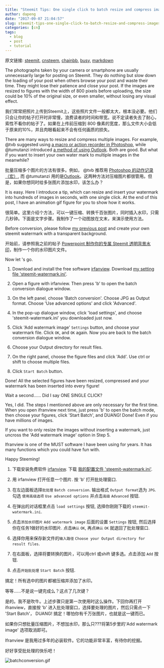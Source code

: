 ```yaml
---
title: "Steemit Tips: One single click to batch resize and compress images, and insert your watermark 一键批量压缩多张图片和批量插入水印"
author: dapeng
date: "2017-09-07 21:04:57"
slug: steemit-tips-one-single-click-to-batch-resize-and-compress-images-and-insert-your-watermark
categories: [cn]
tags: 
  - blog
  - post
  - tutorial
---
```


原文链接: [steemit](https://steemit.com/cn/@dapeng/steemit-tips-one-single-click-to-batch-resize-and-compress-images-and-insert-your-watermark), [cnsteem](https://cnsteem.com/cn/@dapeng/steemit-tips-one-single-click-to-batch-resize-and-compress-images-and-insert-your-watermark), [chainbb](https://chainbb.com/cn/@dapeng/steemit-tips-one-single-click-to-batch-resize-and-compress-images-and-insert-your-watermark), [busy](https://busy.org/cn/@dapeng/steemit-tips-one-single-click-to-batch-resize-and-compress-images-and-insert-your-watermark), [markdown](https://raw.githubusercontent.com/pzhaonet/steem_mirror/master/content/post/steemit-tips-one-single-click-to-batch-resize-and-compress-images-and-insert-your-watermark.md)

The photographs taken by your camera or smartphone are usually unnecessarily large for posting on Steemit. They do nothing but slow down the loading of your post when others browse your post and waste their time. They might lose their patience and close your post. If the images are resized to figures with the width of 800 pixels before uploading, the size could be 10% of the original size, or even smaller, without losing any visual effect.


我们常常把照片上传到Steemit上，这些照片文件一般都太大，根本没必要。他们只会让你的帖子打开时非常慢，浪费读者的时间和带宽。说不定读者失去了耐心，索性不看你的帖子了。如果在上传前压缩到 800 像素的宽度，那么文件大小会低于原来的10%，并且肉眼看起来不会有任何画质的损失。


There are many ways to resize and compress multiple images. For example, @tvb suggested using [a macro or action recorder in Photoshop](https://steemit.com/cn/@tvb/ps), while @tumutanzi introduced [a method of using Outlook](https://steemit.com/cn/@tumutanzi/tutorial-resize-pictures-in-batch-using-windows-outlook-steemit). Both are good. But what if you want to insert your own water mark to multiple images in the meanwhile?


批量压缩多个图片的方法有很多。例如， @tvb 推荐用 [Photoshop 的动作记录（宏）](https://steemit.com/cn/@tvb/ps), 而 @tumutanzi 用的是[Outlook](https://steemit.com/cn/@tumutanzi/tutorial-resize-pictures-in-batch-using-windows-outlook-steemit)。这两种方法对压缩图片都很管用。但是，如果你想同时给多张图片添加水印，该怎么办？


It is easy. Here I introduce a tip, which can resize and insert your watermark into hundreds of images in seconds, with one single click. At the end of this post, I have an animation gif figure for you to show how it works.


很简单。这里介绍个方法，可以一键压缩、转换千百张图片，同时插入水印，只需几秒钟。下面是文字步骤。我制作了一个动图放在文末，来演示使用方法。


Before conversion, please follow [my previous post](https://steemit.com/cn/@dapeng/steemit-tips-create-your-steemit-watermark-using-powerpoint-steemit) and create your own steemit watermark with a transparent background. 


开始前，请参照我之前的帖子 [ Powerpoint 制作你的专属 Steemit 透明背景水印](https://steemit.com/cn/@dapeng/steemit-tips-create-your-steemit-watermark-using-powerpoint-steemit)，制作一个你的水印图片文件。


Now let 's go.


1. Download and install the free software [irfanview](http://www.irfanview.com/). Download [my setting file 'steemit-watermark.ini'](https://raw.githubusercontent.com/pzhaonet/steemit/master/template/steemit-watermark.ini).

2. Open a figure with irfanview. Then press 'b' to open the batch conversion dialogue window.

3. On the left panel, choose 'Batch conversion'.  Choose JPG as Output format. Choose 'Use advanced options' and click 'Advanced'.

4. In the pop-up dialogue window, click 'load settings', and choose 'steemit-watermark.ini' you downloaded just now.

5. Click 'Add watermark image' `Settings` button, and choose your watermark file. Click `OK`, and `OK` again. Now you are back to the batch conversion dialogue window.

6. Choose your Output directory for result files.

7. On the right panel, choose the figure files and click 'Add'. Use ctrl or shift to choose multiple files.

8. Click `Start Batch` button.


Done! All the selected figures have been resized, compressed and your watermark has been inserted into every figure!


Wait a second...... Did I say ONE SINGLE CLICK?


Yes, I did. The steps I mentioned above are only necessary for the first time. When you open ifranview next time, just press 'b' to open the batch mode, then choose your figures, click 'Start Batch', and DUANG! Done! Even if you have millions of images.


If you want to only resize the images without inserting a watermark, just uncross the 'Add watermark image' option in Step 5.


Ifranview is one of the MUST software I have been using for years. It has many functions which you could have fun with.


Happy Steeming!



1. 下载安装免费软件 [irfanview](http://www.irfanview.com/). 下载 [我的配置文件 'steemit-watermark.ini'](https://raw.githubusercontent.com/pzhaonet/steemit/master/template/steemit-watermark.ini).

2. 用 irfanview 打开任意一个图片. 按 'b' 打开批处理窗口.

3. 在左边面板选择`批处理` `Batch conversion`. 输出格式 `Output format`选为 `JPG`. 勾选 `使用高级选项` `Use advanced options` 并点击`高级` `Advanced` 按钮.

4. 在弹出的对话框里点击 `load settings` 按钮,  选择你刚刚下载的 `steemit-watermark.ini`.

5. 点击`添加水印图片` `Add watermark image` 后面的设置 `Settings` 按钮, 然后选择你在任务1做好的水印图片. 点击`确认` `OK`, 再点`确认` `OK` 就退回了批处理窗口.

6. 选择你用来保存新文件的`输入路径` `Choose your Output directory for result files`.

7. 在右面板，选择将要转换的图片，可以用ctrl 或shift 键多选。点击添加 `Add` 按钮.

8. 点击`开始批处理` `Start Batch` 按钮.


搞定！所有选中的图片都被压缩并添加了水印。


等等......不是说一键完成么？这点了几次键？


是的。我不是吹牛。上述步骤只是第一次使用时这么操作。下回你再打开 ifranview，直接按 'b' 进入批处理窗口，选择要处理的图片，然后只需点一下 'Start Batch'， DUANG! 搞定！哪怕你有千万张图片，也就是这一键而已。


如果你只想批量压缩图片，不想加水印，那么只???将第5步里的'Add watermark image' 选项取消即可。


Ifranview 是我用过多年的必装软件。它的功能非常丰富，有待你的挖掘。


好好享受批处理的快乐吧！


![batchconversion.gif](https://steemitimages.com/DQmZfB3ufNEs5b4iPTsVcvQWpTZNuwmN2tTcE4vu35qeEqE/batchconversion.gif)
